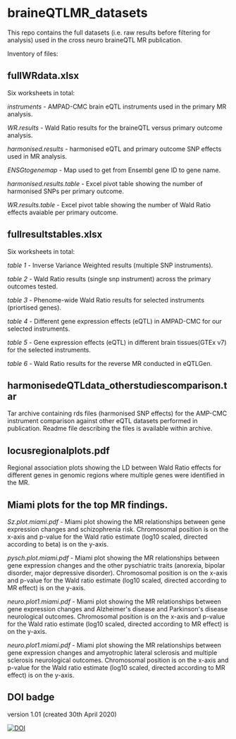 # braineQTLMR_datasets
This repo contains the full datasets (i.e. raw results before filtering for analysis) used in the cross neuro braineQTL MR publication.  

Inventory of files:

## fullWRdata.xlsx

Six worksheets in total:

*instruments* - AMPAD-CMC brain eQTL instruments used in the primary MR analysis.

*WR.results* - Wald Ratio results for the braineQTL versus primary outcome analysis.

*harmonised.results* - harmonised eQTL and primary outcome SNP effects used in MR analysis.

*ENSGtogenemap* - Map used to get from Ensembl gene ID to gene name.

*harmonised.results.table* - Excel pivot table showing the number of harmonised SNPs per primary outcome.

*WR.results.table* - Excel pivot table showing the number of Wald Ratio effects avaiable per primary outcome.

## fullresultstables.xlsx

Six worksheets in total:

*table 1* - Inverse Variance Weighted results (multiple SNP instruments).

*table 2* - Wald Ratio results (single snp instrument) across the primary outcomes tested.

*table 3* - Phenome-wide Wald Ratio results for selected instruments (priortised genes).

*table 4* - Different gene expression effects (eQTL) in AMPAD-CMC for our selected instruments.

*table 5* - Gene expression effects (eQTL) in different brain tissues(GTEx v7) for the selected instruments.

*table 6* - Wald Ratio results for the reverse MR conducted in eQTLGen.


## harmonisedeQTLdata_otherstudiescomparison.tar

Tar archive containing rds files (harmonised SNP effects) for the AMP-CMC instrument comparison against other eQTL datasets performed in publication.  Readme file describing the files is available within archive.  

## locusregionalplots.pdf

Regional association plots showing the LD between Wald Ratio effects for different genes in genomic regions where multiple genes were identified in the MR.

## Miami plots for the top MR findings.

*Sz.plot.miami.pdf* - Miami plot showing the MR relationships between gene expression changes and schizophrenia risk.  Chromosomal position is on the x-axis and p-value for the Wald ratio estimate (log10 scaled, directed according to beta) is on the y-axis.  

*pysch.plot.miami.pdf* - Miami plot showing the MR relationships between gene expression changes and the other pyschiatric traits (anorexia, bipolar disorder, major depressive disorder).  Chromosomal position is on the x-axis and p-value for the Wald ratio estimate (log10 scaled, directed according to MR effect) is on the y-axis.  

*neuro.plot1.miami.pdf* - Miami plot showing the MR relationships between gene expression changes and Alzheimer's disease and Parkinson's disease neurological outcomes.  Chromosomal position is on the x-axis and p-value for the Wald ratio estimate (log10 scaled, directed according to MR effect) is on the y-axis.  

*neuro.plot1.miami.pdf* - Miami plot showing the MR relationships between gene expression changes and amyotrophic lateral sclerosis and multiple sclerosis neurological outcomes.  Chromosomal position is on the x-axis and p-value for the Wald ratio estimate (log10 scaled, directed according to MR effect) is on the y-axis.  

## DOI badge

version 1.01 (created 30th April 2020)

[![DOI](https://zenodo.org/badge/260182579.svg)](https://zenodo.org/badge/latestdoi/260182579)




